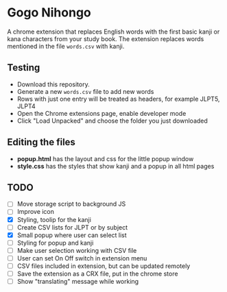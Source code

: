 # Gogo Nihongo

A chrome extension that replaces English words with the first basic kanji or kana characters from your study book. 
The extension replaces words mentioned in the file `words.csv` with kanji.

## Testing

- Download this repository. 
- Generate a new `words.csv` file to add new words
- Rows with just one entry will be treated as headers, for example JLPT5, JLPT4
- Open the Chrome extensions page, enable developer mode
- Click "Load Unpacked" and choose the folder you just downloaded

## Editing the files

- **popup.html** has the layout and css for the little popup window
- **style.css** has the styles that show kanji and a popup in all html pages

## TODO

- [ ] Move storage script to background JS
- [ ] Improve icon
- [x] Styling, toolip for the kanji
- [ ] Create CSV lists for JLPT or by subject
- [x] Small popup where user can select list
- [ ] Styling for popup and kanji
- [ ] Make user selection working with CSV file
- [ ] User can set On Off switch in extension menu
- [ ] CSV files included in extension, but can be updated remotely
- [ ] Save the extension as a CRX file, put in the chrome store
- [ ] Show "translating" message while working
